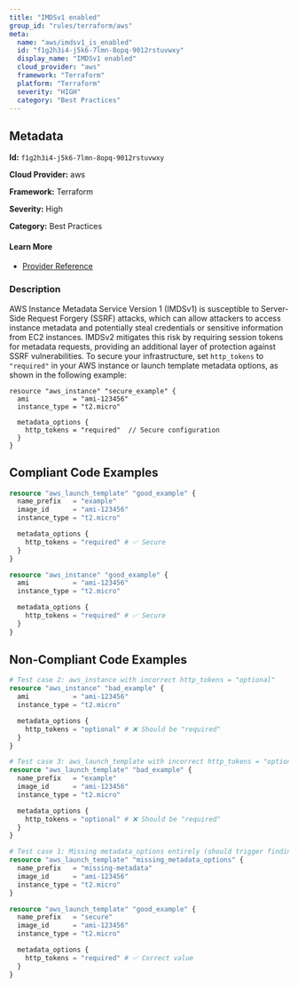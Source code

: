 ```yaml
---
title: "IMDSv1 enabled"
group_id: "rules/terraform/aws"
meta:
  name: "aws/imdsv1_is_enabled"
  id: "f1g2h3i4-j5k6-7lmn-8opq-9012rstuvwxy"
  display_name: "IMDSv1 enabled"
  cloud_provider: "aws"
  framework: "Terraform"
  platform: "Terraform"
  severity: "HIGH"
  category: "Best Practices"
---
```

## Metadata

**Id:** `f1g2h3i4-j5k6-7lmn-8opq-9012rstuvwxy`

**Cloud Provider:** aws

**Framework:** Terraform

**Severity:** High

**Category:** Best Practices

#### Learn More

 - [Provider Reference](https://registry.terraform.io/providers/hashicorp/aws/latest/docs/resources/instance#metadata-options)

### Description

 AWS Instance Metadata Service Version 1 (IMDSv1) is susceptible to Server-Side Request Forgery (SSRF) attacks, which can allow attackers to access instance metadata and potentially steal credentials or sensitive information from EC2 instances. IMDSv2 mitigates this risk by requiring session tokens for metadata requests, providing an additional layer of protection against SSRF vulnerabilities. To secure your infrastructure, set `http_tokens` to `"required"` in your AWS instance or launch template metadata options, as shown in the following example:

```hcl
resource "aws_instance" "secure_example" {
  ami           = "ami-123456"
  instance_type = "t2.micro"

  metadata_options {
    http_tokens = "required"  // Secure configuration
  }
}
```


## Compliant Code Examples
```terraform
resource "aws_launch_template" "good_example" {
  name_prefix   = "example"
  image_id      = "ami-123456"
  instance_type = "t2.micro"

  metadata_options {
    http_tokens = "required" # ✅ Secure
  }
}

```

```terraform
resource "aws_instance" "good_example" {
  ami           = "ami-123456"
  instance_type = "t2.micro"

  metadata_options {
    http_tokens = "required" # ✅ Secure
  }
}

```
## Non-Compliant Code Examples
```terraform
# Test case 2: aws_instance with incorrect http_tokens = "optional"
resource "aws_instance" "bad_example" {
  ami           = "ami-123456"
  instance_type = "t2.micro"

  metadata_options {
    http_tokens = "optional" # ❌ Should be "required"
  }
}

# Test case 3: aws_launch_template with incorrect http_tokens = "optional"
resource "aws_launch_template" "bad_example" {
  name_prefix   = "example"
  image_id      = "ami-123456"
  instance_type = "t2.micro"

  metadata_options {
    http_tokens = "optional" # ❌ Should be "required"
  }
}

# Test case 1: Missing metadata_options entirely (should trigger finding)
resource "aws_launch_template" "missing_metadata_options" {
  name_prefix   = "missing-metadata"
  image_id      = "ami-123456"
  instance_type = "t2.micro"
}

resource "aws_launch_template" "good_example" {
  name_prefix   = "secure"
  image_id      = "ami-123456"
  instance_type = "t2.micro"

  metadata_options {
    http_tokens = "required" # ✅ Correct value
  }
}
```
